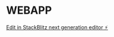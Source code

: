 # WEBAPP

[Edit in StackBlitz next generation editor ⚡️](https://stackblitz.com/~/github.com/nearlysite/WEBAPP)
